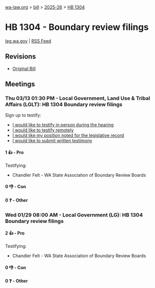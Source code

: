 [wa-law.org](/) > [bill](/bill/) > [2025-26](/bill/2025-26/) > [HB 1304](/bill/2025-26/hb/1304/)

# HB 1304 - Boundary review filings
[leg.wa.gov](https://app.leg.wa.gov/billsummary?BillNumber=1304&Year=2025&Initiative=false) | [RSS Feed](./rss.xml)

## Revisions
* [Original Bill](1/)

## Meetings
### Thu 03/13 01:30 PM - Local Government, Land Use & Tribal Affairs (LGLT): HB 1304 Boundary review filings
Sign up to testify:
* [I would like to testify in person during the hearing](https://app.leg.wa.gov/csi/Testifier/Add?chamber=House&mId=32963&aId=165422&caId=26315&tId=1)
* [I would like to testify remotely](https://app.leg.wa.gov/csi/Testifier/Add?chamber=House&mId=32963&aId=165422&caId=26315&tId=2)
* [I would like my position noted for the legislative record](https://app.leg.wa.gov/csi/Testifier/Add?chamber=House&mId=32963&aId=165422&caId=26315&tId=3)
* [I would like to submit written testimony](https://app.leg.wa.gov/csi/Testifier/Add?chamber=House&mId=32963&aId=165422&caId=26315&tId=4)

#### 1 👍 - Pro
Testifying:
* Chandler Felt - WA State Association of Boundary Review Boards

#### 0 👎 - Con

#### 0 ❓ - Other

### Wed 01/29 08:00 AM - Local Government (LG): HB 1304 Boundary review filings
#### 2 👍 - Pro
Testifying:
* Chandler Felt - WA State Association of Boundary Review Boards

#### 0 👎 - Con

#### 0 ❓ - Other
